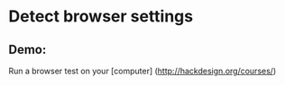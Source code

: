 
# Detect browser settings 


## Demo:
Run a browser test on your [computer] (http://hackdesign.org/courses/)

